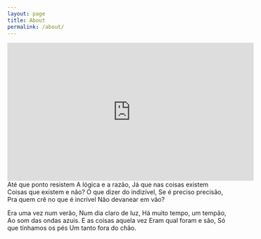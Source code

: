 ```yaml
---
layout: page
title: About
permalink: /about/
---
```

<iframe width="560" height="315" src="https://www.youtube.com/embed/7GNNS_OKlhE?rel=0" frameborder="0" allowfullscreen></iframe>
Até que ponto resistem
A lógica e a razão,
Já que nas coisas existem
Coisas que existem e não?
O que dizer do indizível,
Se é preciso precisão,
Pra quem crê no que é incrível
Não devanear em vão?

Era uma vez num verão,
Num dia claro de luz,
Há muito tempo, um tempão,
Ao som das ondas azuis.
E as coisas aquela vez
Eram qual foram e são,
Só que tínhamos os pés
Um tanto fora do chão.
